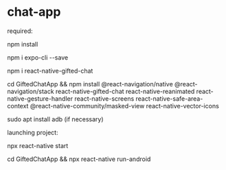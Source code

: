 # chat-app

required:

npm install

npm i expo-cli --save

npm i react-native-gifted-chat

cd GiftedChatApp && npm install @react-navigation/native @react-navigation/stack react-native-gifted-chat react-native-reanimated react-native-gesture-handler react-native-screens react-native-safe-area-context @react-native-community/masked-view react-native-vector-icons

sudo apt install adb (if necessary)

launching project:

npx react-native start

cd GiftedChatApp && npx react-native run-android

